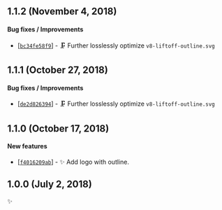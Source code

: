 ## 1.1.2 (November 4, 2018)

#### Bug fixes / Improvements

* [[`bc34fe58f9`](https://github.com/alrra/browser-logos/commit/bc34fe58f9cde4c1606578fc16eb7692f9496687)] - 🗜 Further losslessly optimize `v8-liftoff-outline.svg`


## 1.1.1 (October 27, 2018)

#### Bug fixes / Improvements

* [[`de2d826394`](https://github.com/alrra/browser-logos/commit/de2d826394a7d6d317422ee9369dc45324ca1ef7)] - 🗜 Further losslessly optimize `v8-liftoff-outline.svg`


## 1.1.0 (October 17, 2018)

#### New features

* [[`f4016209ab`](https://github.com/alrra/browser-logos/commit/f4016209ab0dcf5adb60901ad47ae3017e8e250f)] - ✨ Add logo with outline.


## 1.0.0 (July 2, 2018)

✨
